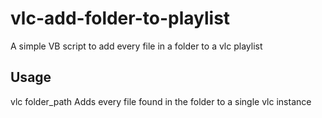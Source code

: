 # vlc-add-folder-to-playlist
A simple VB script to add every file in a folder to a vlc playlist 

## Usage
vlc folder_path
Adds every file found in the folder to a single vlc instance
